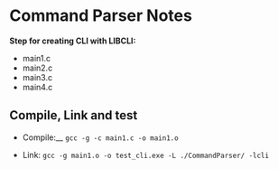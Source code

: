 # Command Parser Notes

__Step for creating CLI with LIBCLI:__
- main1.c
- main2.c
- main3.c
- main4.c

## Compile, Link  and test 

- Compile:__ ```gcc -g -c main1.c -o main1.o```

- Link: ```gcc -g main1.o -o test_cli.exe -L ./CommandParser/ -lcli```